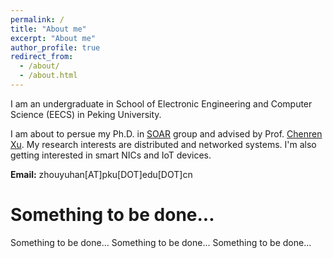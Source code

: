 ```yaml
---
permalink: /
title: "About me"
excerpt: "About me"
author_profile: true
redirect_from: 
  - /about/
  - /about.html
---
```


I am an undergraduate in School of Electronic Engineering and Computer Science (EECS) in Peking University. 

I am about to persue my Ph.D. in [SOAR](https://soar.group/) group and advised by Prof. [Chenren Xu](https://soar.group/chenren/). My research interests are distributed and networked systems. I'm also getting interested in smart NICs and IoT devices.

__Email:__ zhouyuhan[AT]pku[DOT]edu[DOT]cn

Something to be done...
======
Something to be done...
Something to be done...
Something to be done...
